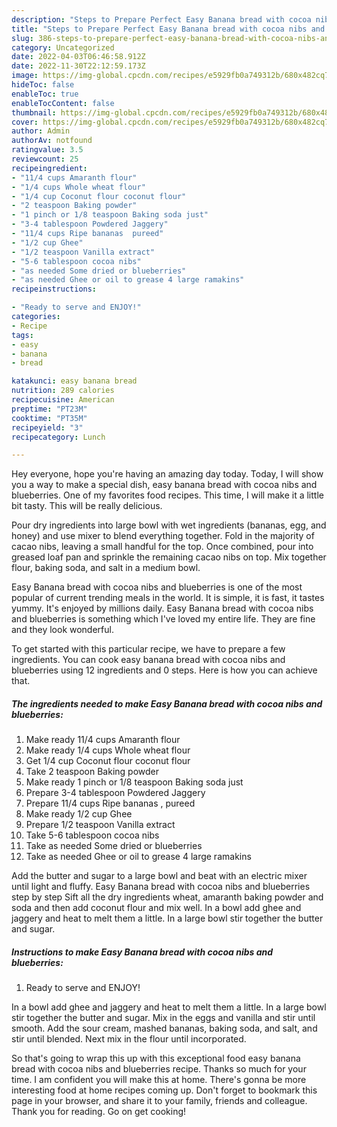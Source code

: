 ```yaml
---
description: "Steps to Prepare Perfect Easy Banana bread with cocoa nibs and blueberries"
title: "Steps to Prepare Perfect Easy Banana bread with cocoa nibs and blueberries"
slug: 386-steps-to-prepare-perfect-easy-banana-bread-with-cocoa-nibs-and-blueberries
category: Uncategorized
date: 2022-04-03T06:46:58.912Z
date: 2022-11-30T22:12:59.173Z
image: https://img-global.cpcdn.com/recipes/e5929fb0a749312b/680x482cq70/easy-banana-bread-with-cocoa-nibs-and-blueberries-recipe-main-photo.jpg
hideToc: false
enableToc: true
enableTocContent: false
thumbnail: https://img-global.cpcdn.com/recipes/e5929fb0a749312b/680x482cq70/easy-banana-bread-with-cocoa-nibs-and-blueberries-recipe-main-photo.jpg
cover: https://img-global.cpcdn.com/recipes/e5929fb0a749312b/680x482cq70/easy-banana-bread-with-cocoa-nibs-and-blueberries-recipe-main-photo.jpg
author: Admin
authorAv: notfound
ratingvalue: 3.5
reviewcount: 25
recipeingredient:
- "11/4 cups Amaranth flour"
- "1/4 cups Whole wheat flour"
- "1/4 cup Coconut flour coconut flour"
- "2 teaspoon Baking powder"
- "1 pinch or 1/8 teaspoon Baking soda just"
- "3-4 tablespoon Powdered Jaggery"
- "11/4 cups Ripe bananas  pureed"
- "1/2 cup Ghee"
- "1/2 teaspoon Vanilla extract"
- "5-6 tablespoon cocoa nibs"
- "as needed Some dried or blueberries"
- "as needed Ghee or oil to grease 4 large ramakins"
recipeinstructions:

- "Ready to serve and ENJOY!"
categories:
- Recipe
tags:
- easy
- banana
- bread

katakunci: easy banana bread 
nutrition: 289 calories
recipecuisine: American
preptime: "PT23M"
cooktime: "PT35M"
recipeyield: "3"
recipecategory: Lunch

---
```



Hey everyone, hope you're having an amazing day today. Today, I will show you a way to make a special dish, easy banana bread with cocoa nibs and blueberries. One of my favorites food recipes. This time, I will make it a little bit tasty. This will be really delicious.

Pour dry ingredients into large bowl with wet ingredients (bananas, egg, and honey) and use mixer to blend everything together. Fold in the majority of cacao nibs, leaving a small handful for the top. Once combined, pour into greased loaf pan and sprinkle the remaining cacao nibs on top. Mix together flour, baking soda, and salt in a medium bowl.

Easy Banana bread with cocoa nibs and blueberries is one of the most popular of current trending meals in the world. It is simple, it is fast, it tastes yummy. It's enjoyed by millions daily. Easy Banana bread with cocoa nibs and blueberries is something which I've loved my entire life. They are fine and they look wonderful.


To get started with this particular recipe, we have to prepare a few ingredients. You can cook easy banana bread with cocoa nibs and blueberries using 12 ingredients and 0 steps. Here is how you can achieve that.

<!--inarticleads1-->

##### The ingredients needed to make Easy Banana bread with cocoa nibs and blueberries:

1. Make ready 11/4 cups Amaranth flour
1. Make ready 1/4 cups Whole wheat flour
1. Get 1/4 cup Coconut flour coconut flour
1. Take 2 teaspoon Baking powder
1. Make ready 1 pinch or 1/8 teaspoon Baking soda just
1. Prepare 3-4 tablespoon Powdered Jaggery
1. Prepare 11/4 cups Ripe bananas , pureed
1. Make ready 1/2 cup Ghee
1. Prepare 1/2 teaspoon Vanilla extract
1. Take 5-6 tablespoon cocoa nibs
1. Take as needed Some dried or blueberries
1. Take as needed Ghee or oil to grease 4 large ramakins


Add the butter and sugar to a large bowl and beat with an electric mixer until light and fluffy. Easy Banana bread with cocoa nibs and blueberries step by step Sift all the dry ingredients wheat, amaranth baking powder and soda and then add coconut flour and mix well. In a bowl add ghee and jaggery and heat to melt them a little. In a large bowl stir together the butter and sugar. 

<!--inarticleads2-->

##### Instructions to make Easy Banana bread with cocoa nibs and blueberries:


1. Ready to serve and ENJOY!

In a bowl add ghee and jaggery and heat to melt them a little. In a large bowl stir together the butter and sugar. Mix in the eggs and vanilla and stir until smooth. Add the sour cream, mashed bananas, baking soda, and salt, and stir until blended. Next mix in the flour until incorporated. 

So that's going to wrap this up with this exceptional food easy banana bread with cocoa nibs and blueberries recipe. Thanks so much for your time. I am confident you will make this at home. There's gonna be more interesting food at home recipes coming up. Don't forget to bookmark this page in your browser, and share it to your family, friends and colleague. Thank you for reading. Go on get cooking!

